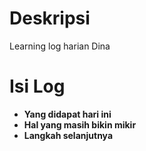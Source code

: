 # Deskripsi
Learning log harian Dina

# Isi Log
- **Yang didapat hari ini**
- **Hal yang masih bikin mikir**
- **Langkah selanjutnya**
